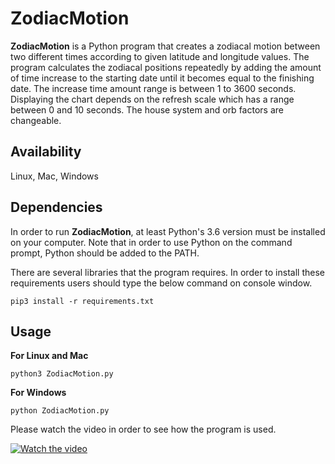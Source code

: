 # ZodiacMotion

**ZodiacMotion** is a Python program that creates a zodiacal motion between two different times according to given latitude and longitude values. The program calculates the zodiacal positions repeatedly by adding the amount of time increase to the starting date until it becomes equal to the finishing date. The increase time amount range is between 1 to 3600 seconds. Displaying the chart depends on the refresh scale which has a range between 0 and 10 seconds. The house system and orb factors are changeable.

## Availability

Linux, Mac, Windows

## Dependencies

In order to run **ZodiacMotion**, at least Python's 3.6 version must be installed on your computer. Note that in order to use Python on the command prompt, Python should be added to the PATH.

There are several libraries that the program requires. In order to install these requirements users should type the below command on console window.

```
pip3 install -r requirements.txt
```

## Usage

**For Linux and Mac**

```
python3 ZodiacMotion.py
```

**For Windows**
```
python ZodiacMotion.py
```

Please watch the video in order to see how the program is used.

[![Watch the video](https://user-images.githubusercontent.com/29302909/75923566-690f8c80-5e76-11ea-9f25-2a667d44e286.png)](https://www.youtube.com/watch?v=6udc7c4_nzE&vq=hd720)

